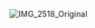 ![IMG_2518_Original](https://user-images.githubusercontent.com/26377607/196621657-8c436cc1-8c25-4a25-8fd2-bdb9a906a806.jpg)
